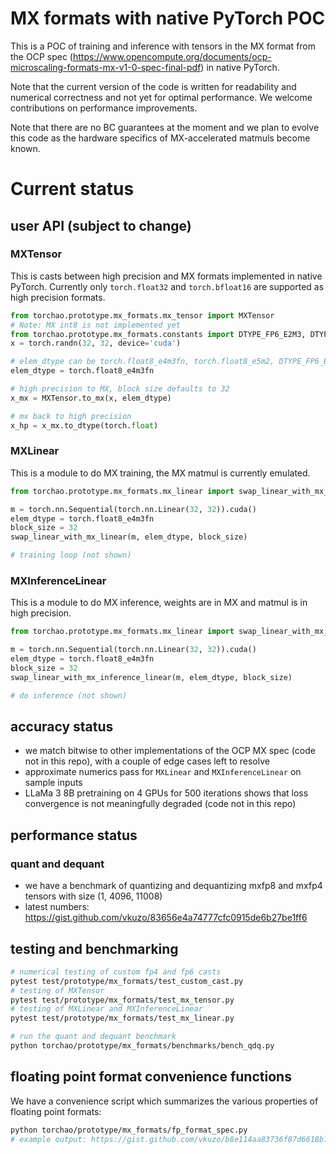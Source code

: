 # MX formats with native PyTorch POC

This is a POC of training and inference with tensors in the MX format from the OCP spec (https://www.opencompute.org/documents/ocp-microscaling-formats-mx-v1-0-spec-final-pdf) in native PyTorch.

Note that the current version of the code is written for readability and 
numerical correctness and not yet for optimal performance. We welcome 
contributions on performance improvements.

Note that there are no BC guarantees at the moment and we plan to evolve
this code as the hardware specifics of MX-accelerated matmuls become
known.

# Current status

## user API (subject to change)

### MXTensor

This is casts between high precision and MX formats implemented in native PyTorch. Currently
only `torch.float32` and `torch.bfloat16` are supported as high precision formats.

```python
from torchao.prototype.mx_formats.mx_tensor import MXTensor
# Note: MX int8 is not implemented yet
from torchao.prototype.mx_formats.constants import DTYPE_FP6_E2M3, DTYPE_FP6_E3M2, DTYPE_FP4
x = torch.randn(32, 32, device='cuda')

# elem_dtype can be torch.float8_e4m3fn, torch.float8_e5m2, DTYPE_FP6_E2M3, DTYPE_FP6_E3M2, DTYPE_FP4
elem_dtype = torch.float8_e4m3fn

# high precision to MX, block size defaults to 32
x_mx = MXTensor.to_mx(x, elem_dtype)

# mx back to high precision
x_hp = x_mx.to_dtype(torch.float)
```

### MXLinear

This is a module to do MX training, the MX matmul is currently emulated.

```python
from torchao.prototype.mx_formats.mx_linear import swap_linear_with_mx_linear

m = torch.nn.Sequential(torch.nn.Linear(32, 32)).cuda()
elem_dtype = torch.float8_e4m3fn
block_size = 32
swap_linear_with_mx_linear(m, elem_dtype, block_size)

# training loop (not shown)
```

### MXInferenceLinear

This is a module to do MX inference, weights are in MX and matmul is in high precision.

```python
from torchao.prototype.mx_formats.mx_linear import swap_linear_with_mx_inference_linear

m = torch.nn.Sequential(torch.nn.Linear(32, 32)).cuda()
elem_dtype = torch.float8_e4m3fn
block_size = 32
swap_linear_with_mx_inference_linear(m, elem_dtype, block_size)

# do inference (not shown)
```

## accuracy status
* we match bitwise to other implementations of the OCP MX spec (code not in this repo), with a couple of edge cases left to resolve
* approximate numerics pass for `MXLinear` and `MXInferenceLinear` on sample inputs
* LLaMa 3 8B pretraining on 4 GPUs for 500 iterations shows that loss convergence is not meaningfully degraded (code not in this repo)

## performance status

### quant and dequant

* we have a benchmark of quantizing and dequantizing mxfp8 and mxfp4 tensors with size (1, 4096, 11008)
* latest numbers: https://gist.github.com/vkuzo/83656e4a74777cfc0915de6b27be1ff6

## testing and benchmarking

```bash
# numerical testing of custom fp4 and fp6 casts
pytest test/prototype/mx_formats/test_custom_cast.py
# testing of MXTensor
pytest test/prototype/mx_formats/test_mx_tensor.py
# testing of MXLinear and MXInferenceLinear
pytest test/prototype/mx_formats/test_mx_linear.py

# run the quant and dequant benchmark
python torchao/prototype/mx_formats/benchmarks/bench_qdq.py
```

## floating point format convenience functions

We have a convenience script which summarizes the various properties of 
floating point formats:

```bash
python torchao/prototype/mx_formats/fp_format_spec.py
# example output: https://gist.github.com/vkuzo/b8e114aa83736f87d6618b16aa8588c0
```
